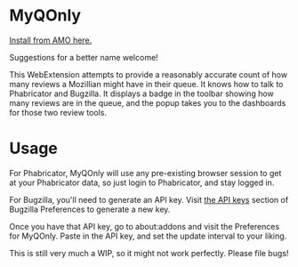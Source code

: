 # MyQOnly

[Install from AMO here.](https://addons.mozilla.org/en-US/firefox/addon/myqonly/)

Suggestions for a better name welcome!

This WebExtension attempts to provide a reasonably accurate count of how many reviews a Mozillian might have in their queue. It knows how to talk to Phabricator and Bugzilla. It displays a badge in the toolbar showing how many reviews are in the queue, and the popup takes you to the dashboards for those two review tools.

# Usage

For Phabricator, MyQOnly will use any pre-existing browser session to get at your Phabricator data, so just login to Phabricator, and stay logged in.

For Bugzilla, you'll need to generate an API key. Visit [the API keys](https://bugzilla.mozilla.org/userprefs.cgi?tab=apikey) section of Bugzilla Preferences to generate a new key.

Once you have that API key, go to about:addons and visit the Preferences for MyQOnly. Paste in the API key, and set the update interval to your liking.

This is still very much a WIP, so it might not work perfectly. Please file bugs!
